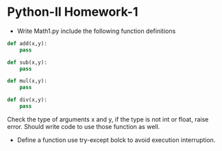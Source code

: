 # Python-II Homework-1

* Write Math1.py include the following function definitions
```py
def add(x,y):
    pass

def sub(x,y):
    pass

def mul(x,y):
    pass

def div(x,y):
    pass
```

Check the type of arguments x and y, if the type is not int or float, raise error. Should write code to use those function as well.

* Define a function use try-except bolck to avoid execution interruption.

